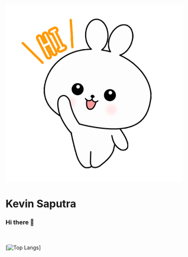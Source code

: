 ![Hi](https://github.com/KevinASaputra/kevinLibrary/blob/main/get-greeting-say-hi.gif)

# Kevin Saputra
### Hi there 👋

<br></br>
[![Top Langs](https://github-readme-stats.vercel.app/api/top-langs/?username=KevinASaputra&layout=compact)]
<br></br>
<!--
**KevinASaputra/KevinASaputra** is a ✨ _special_ ✨ repository because its `README.md` (this file) appears on your GitHub profile.

Here are some ideas to get you started:

- 🔭 I’m currently working on ...
- 🌱 I’m currently learning ...
- 👯 I’m looking to collaborate on ...
- 🤔 I’m looking for help with ...
- 💬 Ask me about ...
- 📫 How to reach me: ...
- 😄 Pronouns: ...
- ⚡ Fun fact: ...
-->
